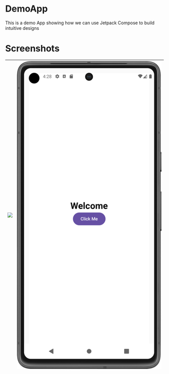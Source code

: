 # DemoApp
This is a demo App showing how we can use Jetpack Compose to build intuitive designs

# Screenshots 
|  <img src="screenshots/1.png"/>   | <img src="screenshots/2.png"/>  |
|:---------------------------------:|:-------------------------------:|

